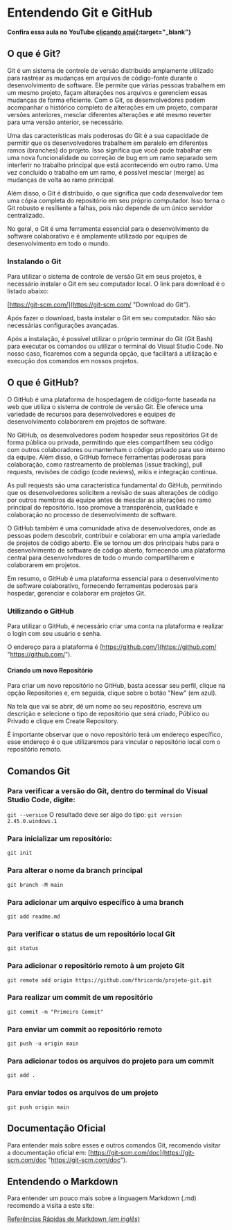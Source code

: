 # Entendendo Git e GitHub

**Confira essa aula no YouTube [clicando aqui](https://youtu.be/anr9aDIJ3YM "Aula sobre Git e GitHub no YouTube"){:target="\_blank"}**

## O que é Git?

Git é um sistema de controle de versão distribuído amplamente utilizado para rastrear as mudanças em arquivos de código-fonte durante o desenvolvimento de software. Ele permite que várias pessoas trabalhem em um mesmo projeto, façam alterações nos arquivos e gerenciem essas mudanças de forma eficiente. Com o Git, os desenvolvedores podem acompanhar o histórico completo de alterações em um projeto, comparar versões anteriores, mesclar diferentes alterações e até mesmo reverter para uma versão anterior, se necessário.

Uma das características mais poderosas do Git é a sua capacidade de permitir que os desenvolvedores trabalhem em paralelo em diferentes ramos (branches) do projeto. Isso significa que você pode trabalhar em uma nova funcionalidade ou correção de bug em um ramo separado sem interferir no trabalho principal que está acontecendo em outro ramo. Uma vez concluído o trabalho em um ramo, é possível mesclar (merge) as mudanças de volta ao ramo principal.

Além disso, o Git é distribuído, o que significa que cada desenvolvedor tem uma cópia completa do repositório em seu próprio computador. Isso torna o Git robusto e resiliente a falhas, pois não depende de um único servidor centralizado.

No geral, o Git é uma ferramenta essencial para o desenvolvimento de software colaborativo e é amplamente utilizado por equipes de desenvolvimento em todo o mundo.

### Instalando o Git

Para utilizar o sistema de controle de versão Git em seus projetos, é necessário instalar o Git em seu computador local.
O link para download é o listado abaixo:

[https://git-scm.com/](https://git-scm.com/ "Download do Git").

Após fazer o download, basta instalar o Git em seu computador. Não são necessárias configurações avançadas.

Após a instalação, é possível utilizar o próprio terminar do Git (Git Bash) para executar os comandos ou utilizar o terminal do Visual Studio Code. No nosso caso, ficaremos com a segunda opção, que facilitará a utilização e execução dos comandos em nossos projetos.

## O que é GitHub?

O GitHub é uma plataforma de hospedagem de código-fonte baseada na web que utiliza o sistema de controle de versão Git. Ele oferece uma variedade de recursos para desenvolvedores e equipes de desenvolvimento colaborarem em projetos de software.

No GitHub, os desenvolvedores podem hospedar seus repositórios Git de forma pública ou privada, permitindo que eles compartilhem seu código com outros colaboradores ou mantenham o código privado para uso interno da equipe. Além disso, o GitHub fornece ferramentas poderosas para colaboração, como rastreamento de problemas (issue tracking), pull requests, revisões de código (code reviews), wikis e integração contínua.

As pull requests são uma característica fundamental do GitHub, permitindo que os desenvolvedores solicitem a revisão de suas alterações de código por outros membros da equipe antes de mesclar as alterações no ramo principal do repositório. Isso promove a transparência, qualidade e colaboração no processo de desenvolvimento de software.

O GitHub também é uma comunidade ativa de desenvolvedores, onde as pessoas podem descobrir, contribuir e colaborar em uma ampla variedade de projetos de código aberto. Ele se tornou um dos principais hubs para o desenvolvimento de software de código aberto, fornecendo uma plataforma central para desenvolvedores de todo o mundo compartilharem e colaborarem em projetos.

Em resumo, o GitHub é uma plataforma essencial para o desenvolvimento de software colaborativo, fornecendo ferramentas poderosas para hospedar, gerenciar e colaborar em projetos Git.

### Utilizando o GitHub

Para utilizar o GitHub, é necessário criar uma conta na plataforma e realizar o login com seu usuário e senha.

O endereço para a plataforma é [https://github.com/](https://github.com/ "https://github.com/").

#### Criando um novo Repositório

Para criar um novo repositório no GitHub, basta acessar seu perfil, clique na opção Repositories e, em seguida, clique sobre o botão "New" (em azul).

Na tela que vai se abrir, dê um nome ao seu repositório, escreva um descrição e selecione o tipo de repositório que será criado, Público ou Privado e clique em Create Repository.

É importante observar que o novo repositório terá um endereço específico, esse endereço é o que utilizaremos para vincular o repositório local com o repositório remoto.

## Comandos Git

### Para verificar a versão do Git, dentro do terminal do Visual Studio Code, digite:

`git --version`
O resultado deve ser algo do tipo:
`git version 2.45.0.windows.1`

### Para inicializar um repositório:

`git init`

### Para alterar o nome da branch principal

`git branch -M main`

### Para adicionar um arquivo específico à uma branch

`git add readme.md`

### Para verificar o status de um repositório local Git

`git status`

### Para adicionar o repositório remoto à um projeto Git

`git remote add origin https://github.com/fhricardo/projeto-git.git`

### Para realizar um commit de um repositório

`git commit -m "Primeiro Commit"`

### Para enviar um commit ao repositório remoto

`git push -u origin main`

### Para adicionar todos os arquivos do projeto para um commit

`git add .`

### Para enviar todos os arquivos de um projeto

`git push origin main`

## Documentação Oficial

Para entender mais sobre esses e outros comandos Git, recomendo visitar a documentação oficial em:
[https://git-scm.com/doc](https://git-scm.com/doc "https://git-scm.com/doc").

## Entendendo o Markdown

Para entender um pouco mais sobre a linguagem Markdown (.md) recomendo a visita a este site:

[Referências Rápidas de Markdown _(em inglês)_](https://wordpress.com/support/markdown-quick-reference/ "Referências Rápidas de Markdown (em inglês)")
